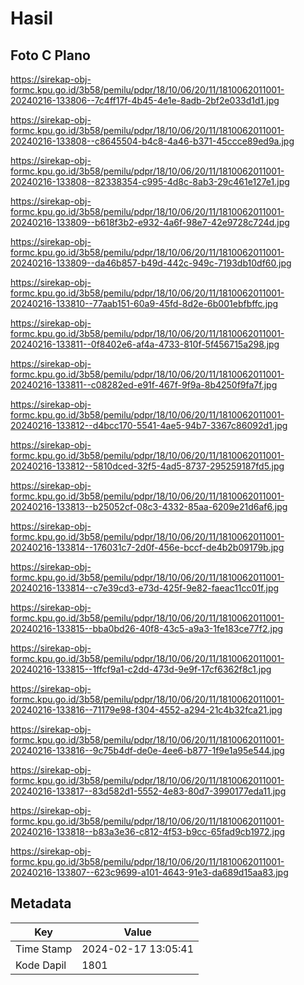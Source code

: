 # Hasil

## Foto C Plano

https://sirekap-obj-formc.kpu.go.id/3b58/pemilu/pdpr/18/10/06/20/11/1810062011001-20240216-133806--7c4ff17f-4b45-4e1e-8adb-2bf2e033d1d1.jpg

https://sirekap-obj-formc.kpu.go.id/3b58/pemilu/pdpr/18/10/06/20/11/1810062011001-20240216-133808--c8645504-b4c8-4a46-b371-45ccce89ed9a.jpg

https://sirekap-obj-formc.kpu.go.id/3b58/pemilu/pdpr/18/10/06/20/11/1810062011001-20240216-133808--82338354-c995-4d8c-8ab3-29c461e127e1.jpg

https://sirekap-obj-formc.kpu.go.id/3b58/pemilu/pdpr/18/10/06/20/11/1810062011001-20240216-133809--b618f3b2-e932-4a6f-98e7-42e9728c724d.jpg

https://sirekap-obj-formc.kpu.go.id/3b58/pemilu/pdpr/18/10/06/20/11/1810062011001-20240216-133809--da46b857-b49d-442c-949c-7193db10df60.jpg

https://sirekap-obj-formc.kpu.go.id/3b58/pemilu/pdpr/18/10/06/20/11/1810062011001-20240216-133810--77aab151-60a9-45fd-8d2e-6b001ebfbffc.jpg

https://sirekap-obj-formc.kpu.go.id/3b58/pemilu/pdpr/18/10/06/20/11/1810062011001-20240216-133811--0f8402e6-af4a-4733-810f-5f456715a298.jpg

https://sirekap-obj-formc.kpu.go.id/3b58/pemilu/pdpr/18/10/06/20/11/1810062011001-20240216-133811--c08282ed-e91f-467f-9f9a-8b4250f9fa7f.jpg

https://sirekap-obj-formc.kpu.go.id/3b58/pemilu/pdpr/18/10/06/20/11/1810062011001-20240216-133812--d4bcc170-5541-4ae5-94b7-3367c86092d1.jpg

https://sirekap-obj-formc.kpu.go.id/3b58/pemilu/pdpr/18/10/06/20/11/1810062011001-20240216-133812--5810dced-32f5-4ad5-8737-295259187fd5.jpg

https://sirekap-obj-formc.kpu.go.id/3b58/pemilu/pdpr/18/10/06/20/11/1810062011001-20240216-133813--b25052cf-08c3-4332-85aa-6209e21d6af6.jpg

https://sirekap-obj-formc.kpu.go.id/3b58/pemilu/pdpr/18/10/06/20/11/1810062011001-20240216-133814--176031c7-2d0f-456e-bccf-de4b2b09179b.jpg

https://sirekap-obj-formc.kpu.go.id/3b58/pemilu/pdpr/18/10/06/20/11/1810062011001-20240216-133814--c7e39cd3-e73d-425f-9e82-faeac11cc01f.jpg

https://sirekap-obj-formc.kpu.go.id/3b58/pemilu/pdpr/18/10/06/20/11/1810062011001-20240216-133815--bba0bd26-40f8-43c5-a9a3-1fe183ce77f2.jpg

https://sirekap-obj-formc.kpu.go.id/3b58/pemilu/pdpr/18/10/06/20/11/1810062011001-20240216-133815--1ffcf9a1-c2dd-473d-9e9f-17cf6362f8c1.jpg

https://sirekap-obj-formc.kpu.go.id/3b58/pemilu/pdpr/18/10/06/20/11/1810062011001-20240216-133816--71179e98-f304-4552-a294-21c4b32fca21.jpg

https://sirekap-obj-formc.kpu.go.id/3b58/pemilu/pdpr/18/10/06/20/11/1810062011001-20240216-133816--9c75b4df-de0e-4ee6-b877-1f9e1a95e544.jpg

https://sirekap-obj-formc.kpu.go.id/3b58/pemilu/pdpr/18/10/06/20/11/1810062011001-20240216-133817--83d582d1-5552-4e83-80d7-3990177eda11.jpg

https://sirekap-obj-formc.kpu.go.id/3b58/pemilu/pdpr/18/10/06/20/11/1810062011001-20240216-133818--b83a3e36-c812-4f53-b9cc-65fad9cb1972.jpg

https://sirekap-obj-formc.kpu.go.id/3b58/pemilu/pdpr/18/10/06/20/11/1810062011001-20240216-133807--623c9699-a101-4643-91e3-da689d15aa83.jpg


## Metadata

| Key        | Value               |
| ---------- | ------------------- |
| Time Stamp | 2024-02-17 13:05:41 |
| Kode Dapil | 1801                |



